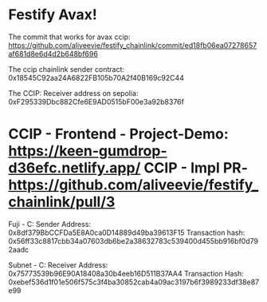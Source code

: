 # Festify Avax!
The commit that works for avax ccip:
https://github.com/aliveevie/festify_chainlink/commit/ed18fb06ea07278657af681d8e6d4d2b648bf696

The ccip chainlink sender contract: 0x18545C92aa24A6822FB105b70A2f40B169c92C44

The CCIP: Receiver address on sepolia: 0xF295339Dbc882Cfe6E9AD0515bF00e3a92b8376f


CCIP - Frontend - Project-Demo: https://keen-gumdrop-d36efc.netlify.app/
CCIP - Impl PR- https://github.com/aliveevie/festify_chainlink/pull/3
=======
Fuji - C: Sender Address: 0x8df379BbCCFDa5E8A0ca0D14889d49ba39613F15
Transaction hash: 0x56ff33c8817cbb34a07603db6be2a38632783c539400d455bb916bf0d792aadc

Subnet - C: Receiver Address: 0x75773539b96E90A18408a30b4eeb16D511B37AA4
Transaction Hash: 0xebef536d1f01e506f575c3f4ba30852cab4a09ac3197b6f3989233df38e87e99